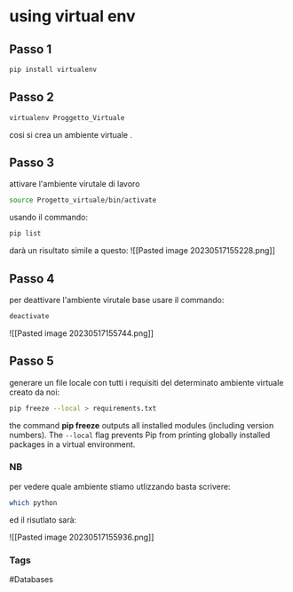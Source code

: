 # using virtual env 

## Passo 1
```Bash
pip install virtualenv 
```

## Passo 2 
```Bash 
virtualenv Proggetto_Virtuale
```
cosi si crea un ambiente virtuale .

## Passo 3 
attivare l'ambiente virutale di lavoro

```Bash
source Progetto_virtuale/bin/activate 
```

usando  il commando: 

```Bash 
pip list 
```

darà un risultato simile a questo:
![[Pasted image 20230517155228.png]]

## Passo 4 
per deattivare l'ambiente virutale base usare il commando: 

```Bash 
deactivate 
```

![[Pasted image 20230517155744.png]]

## Passo 5 
generare un file locale con tutti i requisiti del determinato ambiente virtuale creato da noi: 

``` Bash 
pip freeze --local > requirements.txt
```

the command **pip freeze** outputs all installed modules (including version numbers). The `--local` flag prevents Pip from printing globally installed packages in a virtual environment.

### **NB**

per vedere quale ambiente stiamo utlizzando basta scrivere:
```Bash
which python
```
ed il risutlato sarà: 

![[Pasted image 20230517155936.png]]





### Tags
#Databases 
